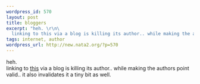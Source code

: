 ```yaml
--- 
wordpress_id: 570
layout: post
title: bloggers
excerpt: "heh. \r\n\
  linking to this via a blog is killing its author.. while making the authors point valid.. it also invalidates it a tiny bit as well. "
tags: internet, author
wordpress_url: http://new.nata2.org/?p=570
---
```

heh. <br/>
linking to <a href="http://www.internetisshit.org/">this</a> via a blog is killing its author.. while making the authors point valid.. it also invalidates it a tiny bit as well. 
